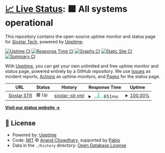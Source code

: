 # [📈 Live Status](https://sixstartech.github.io/upptime-str): <!--live status--> **🟩 All systems operational**

This repository contains the open-source uptime monitor and status page for [Sixstar Tech](https://sixstartech.com), powered by [Upptime](https://github.com/upptime/upptime).

[![Uptime CI](https://github.com/sixstartech/upptime-str/workflows/Uptime%20CI/badge.svg)](https://github.com/sixstartech/upptime-str/actions?query=workflow%3A%22Uptime+CI%22)
[![Response Time CI](https://github.com/sixstartech/upptime-str/workflows/Response%20Time%20CI/badge.svg)](https://github.com/sixstartech/upptime-str/actions?query=workflow%3A%22Response+Time+CI%22)
[![Graphs CI](https://github.com/sixstartech/upptime-str/workflows/Graphs%20CI/badge.svg)](https://github.com/sixstartech/upptime-str/actions?query=workflow%3A%22Graphs+CI%22)
[![Static Site CI](https://github.com/sixstartech/upptime-str/workflows/Static%20Site%20CI/badge.svg)](https://github.com/sixstartech/upptime-str/actions?query=workflow%3A%22Static+Site+CI%22)
[![Summary CI](https://github.com/sixstartech/upptime-str/workflows/Summary%20CI/badge.svg)](https://github.com/sixstartech/upptime-str/actions?query=workflow%3A%22Summary+CI%22)

With [Upptime](https://upptime.js.org), you can get your own unlimited and free uptime monitor and status page, powered entirely by a GitHub repository. We use [Issues](https://github.com/sixstartech/upptime-str/issues) as incident reports, [Actions](https://github.com/sixstartech/upptime-str/actions) as uptime monitors, and [Pages](https://sixstartech.github.io/upptime-str) for the status page.

<!--start: status pages-->
<!-- This summary is generated by Upptime (https://github.com/upptime/upptime) -->
<!-- Do not edit this manually, your changes will be overwritten -->
<!-- prettier-ignore -->
| URL | Status | History | Response Time | Uptime |
| --- | ------ | ------- | ------------- | ------ |
| <img alt="" src="https://icons.duckduckgo.com/ip3/sixstarstr.com.ico" height="13"> [Sixstar STR](https://sixstarstr.com) | 🟩 Up | [sixstar-str.yml](https://github.com/sixstartech/upptime-str/commits/HEAD/history/sixstar-str.yml) | <details><summary><img alt="Response time graph" src="./graphs/sixstar-str/response-time-week.png" height="20"> 651ms</summary><br><a href="https://sixstartech.github.io/upptime-str/history/sixstar-str"><img alt="Response time 645" src="https://img.shields.io/endpoint?url=https%3A%2F%2Fraw.githubusercontent.com%2Fsixstartech%2Fupptime-str%2FHEAD%2Fapi%2Fsixstar-str%2Fresponse-time.json"></a><br><a href="https://sixstartech.github.io/upptime-str/history/sixstar-str"><img alt="24-hour response time 671" src="https://img.shields.io/endpoint?url=https%3A%2F%2Fraw.githubusercontent.com%2Fsixstartech%2Fupptime-str%2FHEAD%2Fapi%2Fsixstar-str%2Fresponse-time-day.json"></a><br><a href="https://sixstartech.github.io/upptime-str/history/sixstar-str"><img alt="7-day response time 651" src="https://img.shields.io/endpoint?url=https%3A%2F%2Fraw.githubusercontent.com%2Fsixstartech%2Fupptime-str%2FHEAD%2Fapi%2Fsixstar-str%2Fresponse-time-week.json"></a><br><a href="https://sixstartech.github.io/upptime-str/history/sixstar-str"><img alt="30-day response time 564" src="https://img.shields.io/endpoint?url=https%3A%2F%2Fraw.githubusercontent.com%2Fsixstartech%2Fupptime-str%2FHEAD%2Fapi%2Fsixstar-str%2Fresponse-time-month.json"></a><br><a href="https://sixstartech.github.io/upptime-str/history/sixstar-str"><img alt="1-year response time 645" src="https://img.shields.io/endpoint?url=https%3A%2F%2Fraw.githubusercontent.com%2Fsixstartech%2Fupptime-str%2FHEAD%2Fapi%2Fsixstar-str%2Fresponse-time-year.json"></a></details> | <details><summary><a href="https://sixstartech.github.io/upptime-str/history/sixstar-str">100.00%</a></summary><a href="https://sixstartech.github.io/upptime-str/history/sixstar-str"><img alt="All-time uptime 100.00%" src="https://img.shields.io/endpoint?url=https%3A%2F%2Fraw.githubusercontent.com%2Fsixstartech%2Fupptime-str%2FHEAD%2Fapi%2Fsixstar-str%2Fuptime.json"></a><br><a href="https://sixstartech.github.io/upptime-str/history/sixstar-str"><img alt="24-hour uptime 100.00%" src="https://img.shields.io/endpoint?url=https%3A%2F%2Fraw.githubusercontent.com%2Fsixstartech%2Fupptime-str%2FHEAD%2Fapi%2Fsixstar-str%2Fuptime-day.json"></a><br><a href="https://sixstartech.github.io/upptime-str/history/sixstar-str"><img alt="7-day uptime 100.00%" src="https://img.shields.io/endpoint?url=https%3A%2F%2Fraw.githubusercontent.com%2Fsixstartech%2Fupptime-str%2FHEAD%2Fapi%2Fsixstar-str%2Fuptime-week.json"></a><br><a href="https://sixstartech.github.io/upptime-str/history/sixstar-str"><img alt="30-day uptime 100.00%" src="https://img.shields.io/endpoint?url=https%3A%2F%2Fraw.githubusercontent.com%2Fsixstartech%2Fupptime-str%2FHEAD%2Fapi%2Fsixstar-str%2Fuptime-month.json"></a><br><a href="https://sixstartech.github.io/upptime-str/history/sixstar-str"><img alt="1-year uptime 100.00%" src="https://img.shields.io/endpoint?url=https%3A%2F%2Fraw.githubusercontent.com%2Fsixstartech%2Fupptime-str%2FHEAD%2Fapi%2Fsixstar-str%2Fuptime-year.json"></a></details>

<!--end: status pages-->

[**Visit our status website →**](https://sixstartech.github.io/upptime-str)

## 📄 License

- Powered by: [Upptime](https://github.com/upptime/upptime)
- Code: [MIT](./LICENSE) © [Anand Chowdhary](https://anandchowdhary.com), supported by [Pabio](https://pabio.com)
- Data in the `./history` directory: [Open Database License](https://opendatacommons.org/licenses/odbl/1-0/)
